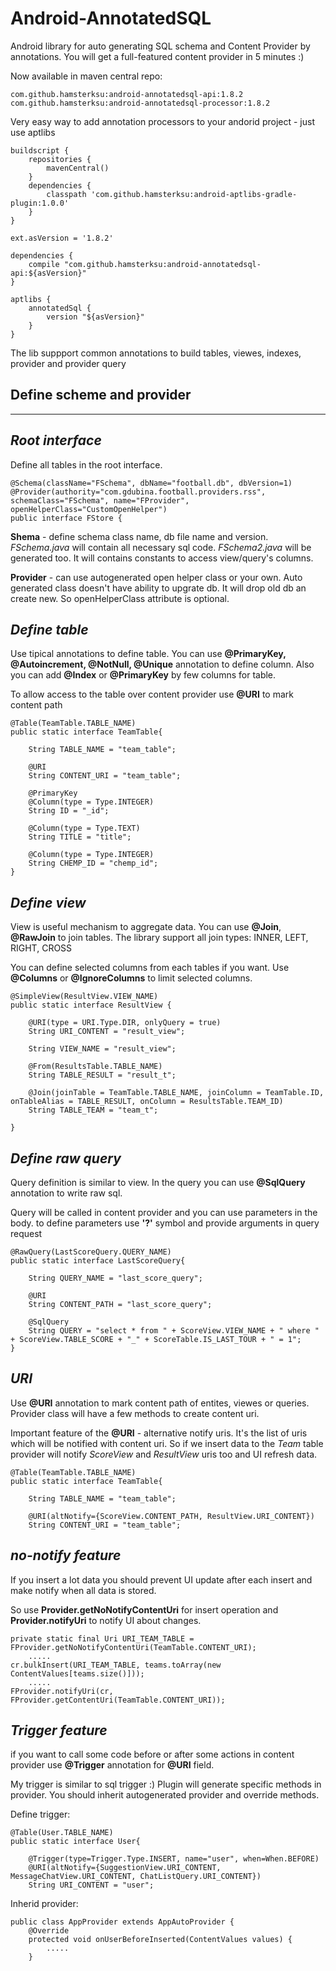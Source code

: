 Android-AnnotatedSQL
====================

Android library for auto generating SQL schema and Content Provider by annotations. You will get a full-featured content provider in 5 minutes :)

Now available in maven central repo:

	com.github.hamsterksu:android-annotatedsql-api:1.8.2
	com.github.hamsterksu:android-annotatedsql-processor:1.8.2

Very easy way to add annotation processors to your andorid project - just use aptlibs 

	buildscript {
		repositories {
			mavenCentral()
		}
		dependencies {
			classpath 'com.github.hamsterksu:android-aptlibs-gradle-plugin:1.0.0'
		}
	}
	
	ext.asVersion = '1.8.2'

	dependencies {
		compile "com.github.hamsterksu:android-annotatedsql-api:${asVersion}"
	}
	
	aptlibs {
		annotatedSql {
			version "${asVersion}"
		}
	}



The lib suppport common annotations to build tables, viewes, indexes, provider and provider query 

Define scheme and provider
--------
----------
*Root interface*
--------
Define all tables in the root interface. 

    @Schema(className="FSchema", dbName="football.db", dbVersion=1)
    @Provider(authority="com.gdubina.football.providers.rss", schemaClass="FSchema", name="FProvider", openHelperClass="CustomOpenHelper")
    public interface FStore {

**Shema** - define schema class name, db file name and version. *FSchema.java* will contain all necessary sql code. *FSchema2.java* will be generated too. It will contains constants to access view/query's columns. 

**Provider** - can use autogenerated open helper class or your own.
Auto generated class doesn't have ability to upgrate db. It will drop old db an create new. So openHelperClass attribute is optional.

*Define table*
----------------
Use tipical annotations to define table.
You can use **@PrimaryKey, @Autoincrement, @NotNull, @Unique** annotation to define column. Also you can add **@Index** or **@PrimaryKey** by few columns for table.

To allow access to the table over content provider use **@URI** to mark content path 

    @Table(TeamTable.TABLE_NAME)
    public static interface TeamTable{
		
        String TABLE_NAME = "team_table";
		
		@URI
		String CONTENT_URI = "team_table";

		@PrimaryKey
		@Column(type = Type.INTEGER)
		String ID = "_id";
		
		@Column(type = Type.TEXT)
		String TITLE = "title";
		
		@Column(type = Type.INTEGER)
		String CHEMP_ID = "chemp_id";
	}
*Define view*
----------------
View is useful mechanism to aggregate data. You can use **@Join**, **@RawJoin** to join tables. The library support all join types: INNER, LEFT, RIGHT, CROSS

You can define selected columns from each tables if you want. Use **@Columns** or **@IgnoreColumns** to limit selected columns. 
 

	@SimpleView(ResultView.VIEW_NAME)
	public static interface ResultView {

		@URI(type = URI.Type.DIR, onlyQuery = true)
		String URI_CONTENT = "result_view";

		String VIEW_NAME = "result_view";

		@From(ResultsTable.TABLE_NAME)
		String TABLE_RESULT = "result_t";

		@Join(joinTable = TeamTable.TABLE_NAME, joinColumn = TeamTable.ID, onTableAlias = TABLE_RESULT, onColumn = ResultsTable.TEAM_ID)
		String TABLE_TEAM = "team_t";
		
	}

*Define raw query*
----------------
Query definition is similar to view. In the query you can use **@SqlQuery** annotation to write raw sql.

Query will be called in content provider and you can use parameters in the body. to define parameters use **'?'** symbol and provide arguments in query request

	@RawQuery(LastScoreQuery.QUERY_NAME)
	public static interface LastScoreQuery{
		
		String QUERY_NAME = "last_score_query";
		
		@URI
		String CONTENT_PATH = "last_score_query";
		
		@SqlQuery
		String QUERY = "select * from " + ScoreView.VIEW_NAME + " where " + ScoreView.TABLE_SCORE + "_" + ScoreTable.IS_LAST_TOUR + " = 1";
	}

*URI*
----------------
Use **@URI** annotation to mark content path of entites, viewes or queries. Provider class will have a few methods to create content uri. 

Important feature of the **@URI** - alternative notify uris. It's the list of uris which will be notified with content uri. 
So if we insert data to the *Team* table provider will notify *ScoreView* and *ResultView* uris too and UI refresh data.


	@Table(TeamTable.TABLE_NAME)
	public static interface TeamTable{
		
		String TABLE_NAME = "team_table";
		
		@URI(altNotify={ScoreView.CONTENT_PATH, ResultView.URI_CONTENT})
		String CONTENT_URI = "team_table";


*no-notify feature*
----------------
If you insert a lot data you should prevent UI update after each insert and make notify when all data is stored.

So use **Provider.getNoNotifyContentUri** for insert operation 
and **Provider.notifyUri** to notify UI about changes.

	private static final Uri URI_TEAM_TABLE = FProvider.getNoNotifyContentUri(TeamTable.CONTENT_URI);
    	.....
    cr.bulkInsert(URI_TEAM_TABLE, teams.toArray(new ContentValues[teams.size()]));
    	.....
    FProvider.notifyUri(cr, FProvider.getContentUri(TeamTable.CONTENT_URI));

*Trigger feature*
----------------
if you want to call some code before or after some actions in content provider use **@Trigger** annotation for **@URI** field.

My trigger is similar to sql trigger :) Plugin will generate specific methods in provider. You should inherit autogenerated provider and override methods. 

Define trigger:

	@Table(User.TABLE_NAME)
	public static interface User{

		@Trigger(type=Trigger.Type.INSERT, name="user", when=When.BEFORE)
		@URI(altNotify={SuggestionView.URI_CONTENT, MessageChatView.URI_CONTENT, ChatListQuery.URI_CONTENT})
		String URI_CONTENT = "user";

Inherid provider:

    public class AppProvider extends AppAutoProvider {
        @Override
    	protected void onUserBeforeInserted(ContentValues values) {
            .....
        }
    


  [1]: http://dl.dropbox.com/u/8604560/plugins/annotatedsql
  [2]: https://github.com/hamsterksu/Android-AnnotatedSQL
